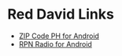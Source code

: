 # Red David Links


<style>

</style>

<ul>
<li><a href="/zipcodeph-android-dark-mode/">ZIP Code PH for Android</a></li>
<li><a href="/rpnradio-android">RPN Radio for Android</a></li>
</ul>
